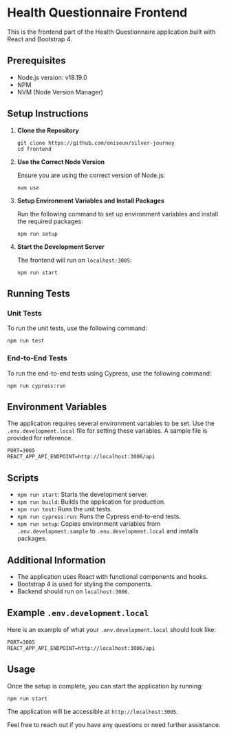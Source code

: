 Health Questionnaire Frontend
=============================

This is the frontend part of the Health Questionnaire application built with React and Bootstrap 4.

Prerequisites
-------------

*   Node.js version: v18.19.0
*   NPM
*   NVM (Node Version Manager)

Setup Instructions
------------------

1.  **Clone the Repository**
    
        git clone https://github.com/oniseun/silver-journey
        cd frontend
    
2.  **Use the Correct Node Version**
    
    Ensure you are using the correct version of Node.js:
    
        nvm use
    
3.  **Setup Environment Variables and Install Packages**
    
    Run the following command to set up environment variables and install the required packages:
    
        npm run setup
    
4.  **Start the Development Server**
    
    The frontend will run on `localhost:3005`:
    
        npm run start
    

Running Tests
-------------

### Unit Tests

To run the unit tests, use the following command:

    npm run test

### End-to-End Tests

To run the end-to-end tests using Cypress, use the following command:

    npm run cypress:run

Environment Variables
---------------------

The application requires several environment variables to be set. Use the `.env.development.local` file for setting these variables. A sample file is provided for reference.

    PORT=3005
    REACT_APP_API_ENDPOINT=http://localhost:3006/api


Scripts
-------

*   `npm run start`: Starts the development server.
*   `npm run build`: Builds the application for production.
*   `npm run test`: Runs the unit tests.
*   `npm run cypress:run`: Runs the Cypress end-to-end tests.
*   `npm run setup`: Copies environment variables from `.env.development.sample` to `.env.development.local` and installs packages.

Additional Information
----------------------

*   The application uses React with functional components and hooks.
*   Bootstrap 4 is used for styling the components.
*   Backend should run on `localhost:3006`.


Example `.env.development.local`
--------------------------------

Here is an example of what your `.env.development.local` should look like:

    PORT=3005
    REACT_APP_API_ENDPOINT=http://localhost:3006/api

Usage
-----

Once the setup is complete, you can start the application by running:

    npm run start

The application will be accessible at `http://localhost:3005`.

Feel free to reach out if you have any questions or need further assistance.